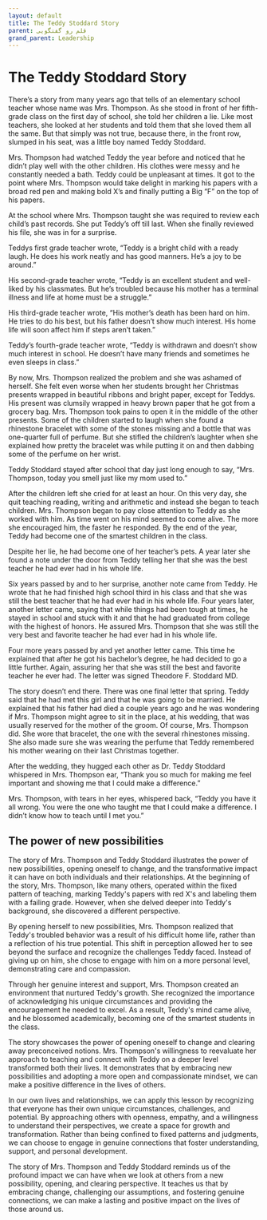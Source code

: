 ```yaml
---
layout: default
title: The Teddy Stoddard Story
parent: قلم رو گفتگویی
grand_parent: Leadership
---
```


# The Teddy Stoddard Story
There’s a story from many years ago that tells of an elementary school teacher whose name was Mrs. Thompson. As she stood in front of her fifth-grade class on the first day of school, she told her children a lie. Like most teachers, she looked at her students and told them that she loved them all the same. But that simply was not true, because there, in the front row, slumped in his seat, was a little boy named Teddy Stoddard.

Mrs. Thompson had watched Teddy the year before and noticed that he didn’t play well with the other children. His clothes were messy and he constantly needed a bath. Teddy could be unpleasant at times. It got to the point where Mrs. Thompson would take delight in marking his papers with a broad red pen and making bold X’s and finally putting a Big “F” on the top of his papers.

At the school where Mrs. Thompson taught she was required to review each child’s past records. She put Teddy’s off till last. When she finally reviewed his file, she was in for a surprise.

Teddys first grade teacher wrote, “Teddy is a bright child with a ready laugh. He does his work neatly and has good manners. He’s a joy to be around.”

His second-grade teacher wrote, “Teddy is an excellent student and well-liked by his classmates. But he’s troubled because his mother has a terminal illness and life at home must be a struggle.”

His third-grade teacher wrote, “His mother’s death has been hard on him. He tries to do his best, but his father doesn’t show much interest. His home life will soon affect him if steps aren’t taken.”

Teddy’s fourth-grade teacher wrote, “Teddy is withdrawn and doesn’t show much interest in school. He doesn’t have many friends and sometimes he even sleeps in class.”

By now, Mrs. Thompson realized the problem and she was ashamed of herself. She felt even worse when her students brought her Christmas presents wrapped in beautiful ribbons and bright paper, except for Teddys. His present was clumsily wrapped in heavy brown paper that he got from a grocery bag. Mrs. Thompson took pains to open it in the middle of the other presents. Some of the children started to laugh when she found a rhinestone bracelet with some of the stones missing and a bottle that was one-quarter full of perfume. But she stifled the children’s laughter when she explained how pretty the bracelet was while putting it on and then dabbing some of the perfume on her wrist.

Teddy Stoddard stayed after school that day just long enough to say, “Mrs. Thompson, today you smell just like my mom used to.”

After the children left she cried for at least an hour. On this very day, she quit teaching reading, writing and arithmetic and instead she began to teach children. Mrs. Thompson began to pay close attention to Teddy as she worked with him. As time went on his mind seemed to come alive. The more she encouraged him, the faster he responded. By the end of the year, Teddy had become one of the smartest children in the class.

Despite her lie, he had become one of her teacher’s pets. A year later she found a note under the door from Teddy telling her that she was the best teacher he had ever had in his whole life.

Six years passed by and to her surprise, another note came from Teddy. He wrote that he had finished high school third in his class and that she was still the best teacher that he had ever had in his whole life. Four years later, another letter came, saying that while things had been tough at times, he stayed in school and stuck with it and that he had graduated from college with the highest of honors. He assured Mrs. Thompson that she was still the very best and favorite teacher he had ever had in his whole life.

Four more years passed by and yet another letter came. This time he explained that after he got his bachelor’s degree, he had decided to go a little further. Again, assuring her that she was still
the best and favorite teacher he ever had. The letter was signed Theodore F. Stoddard MD.

The story doesn’t end there. There was one final letter that spring. Teddy said that he had met this girl and that he was going to be married. He explained that his father had died a couple years ago and he was wondering if Mrs. Thompson might agree to sit in the place, at his wedding, that was usually reserved for the mother of the groom. Of course, Mrs. Thompson did. She wore that bracelet, the one with the several rhinestones missing. She also made sure she was wearing the perfume that Teddy remembered his mother wearing on their last Christmas together.

After the wedding, they hugged each other as Dr. Teddy Stoddard whispered in Mrs. Thompson ear, “Thank you so much for making me feel important and showing me that I could make a difference.”

Mrs. Thompson, with tears in her eyes, whispered back, “Teddy you have it all wrong. You were the one who taught me that I could make a difference. I didn’t know how to teach until I met you.”

## The power of new possibilities
The story of Mrs. Thompson and Teddy Stoddard illustrates the power of new possibilities, opening oneself to change, and the transformative impact it can have on both individuals and their relationships. At the beginning of the story, Mrs. Thompson, like many others, operated within the fixed pattern of teaching, marking Teddy's papers with red X's and labeling them with a failing grade. However, when she delved deeper into Teddy's background, she discovered a different perspective.

By opening herself to new possibilities, Mrs. Thompson realized that Teddy's troubled behavior was a result of his difficult home life, rather than a reflection of his true potential. This shift in perception allowed her to see beyond the surface and recognize the challenges Teddy faced. Instead of giving up on him, she chose to engage with him on a more personal level, demonstrating care and compassion.

Through her genuine interest and support, Mrs. Thompson created an environment that nurtured Teddy's growth. She recognized the importance of acknowledging his unique circumstances and providing the encouragement he needed to excel. As a result, Teddy's mind came alive, and he blossomed academically, becoming one of the smartest students in the class.

The story showcases the power of opening oneself to change and clearing away preconceived notions. Mrs. Thompson's willingness to reevaluate her approach to teaching and connect with Teddy on a deeper level transformed both their lives. It demonstrates that by embracing new possibilities and adopting a more open and compassionate mindset, we can make a positive difference in the lives of others.

In our own lives and relationships, we can apply this lesson by recognizing that everyone has their own unique circumstances, challenges, and potential. By approaching others with openness, empathy, and a willingness to understand their perspectives, we create a space for growth and transformation. Rather than being confined to fixed patterns and judgments, we can choose to engage in genuine connections that foster understanding, support, and personal development.

The story of Mrs. Thompson and Teddy Stoddard reminds us of the profound impact we can have when we look at others from a new possibility, opening, and clearing perspective. It teaches us that by embracing change, challenging our assumptions, and fostering genuine connections, we can make a lasting and positive impact on the lives of those around us.

